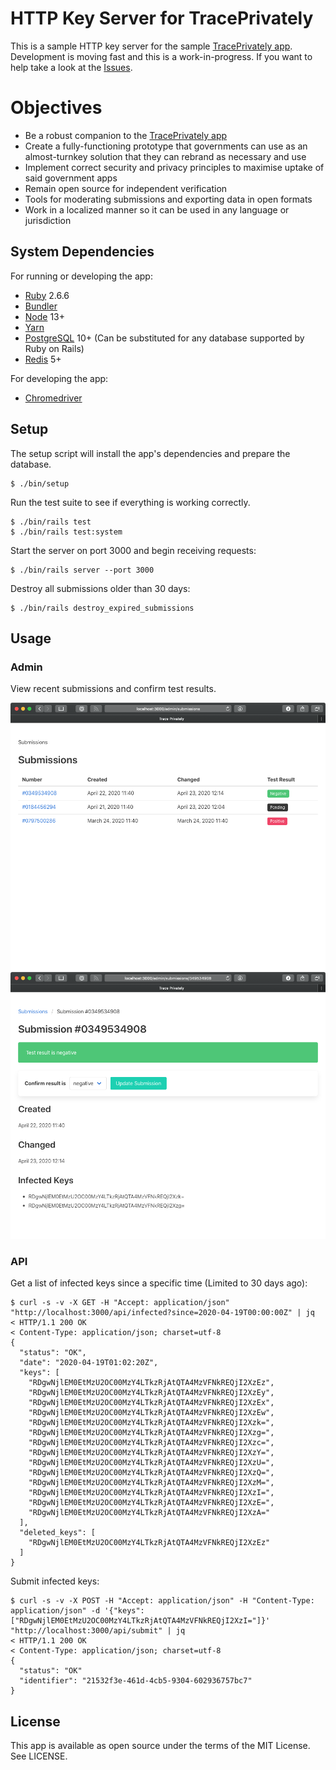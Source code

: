 # HTTP Key Server for TracePrivately

This is a sample HTTP key server for the sample [TracePrivately app](https://github.com/CrunchyBagel/TracePrivately). Development is moving fast and this is a work-in-progress. If you want to help take a look at the [Issues](https://github.com/tatey/trace_privately/issues).

# Objectives

- Be a robust companion to the [TracePrivately app](https://github.com/CrunchyBagel/TracePrivately)
- Create a fully-functioning prototype that governments can use as an almost-turnkey solution that they can rebrand as necessary and use
- Implement correct security and privacy principles to maximise uptake of said government apps
- Remain open source for independent verification
- Tools for moderating submissions and exporting data in open formats
- Work in a localized manner so it can be used in any language or jurisdiction

## System Dependencies

For running or developing the app:

- [Ruby](https://www.ruby-lang.org/) 2.6.6
- [Bundler](https://bundler.io/)
- [Node](https://nodejs.org/) 13+
- [Yarn](https://yarnpkg.com/)
- [PostgreSQL](https://www.postgresql.org) 10+ (Can be substituted for any database supported by Ruby on Rails)
- [Redis](https://redis.io) 5+

For developing the app:

- [Chromedriver](https://sites.google.com/a/chromium.org/chromedriver/)

## Setup

The setup script will install the app's dependencies and prepare the database.

    $ ./bin/setup

Run the test suite to see if everything is working correctly.

    $ ./bin/rails test
    $ ./bin/rails test:system

Start the server on port 3000 and begin receiving requests:

    $ ./bin/rails server --port 3000

Destroy all submissions older than 30 days:

    $ ./bin/rails destroy_expired_submissions

## Usage

### Admin

View recent submissions and confirm test results.

![Screenshot of a list of submissions](doc/screenshots/admin_index.png?raw=true)
![Screenshot of an individual submission](doc/screenshots/admin_show.png?raw=true)

### API

Get a list of infected keys since a specific time (Limited to 30 days ago):

    $ curl -s -v -X GET -H "Accept: application/json" "http://localhost:3000/api/infected?since=2020-04-19T00:00:00Z" | jq
    < HTTP/1.1 200 OK
    < Content-Type: application/json; charset=utf-8
    {
      "status": "OK",
      "date": "2020-04-19T01:02:20Z",
      "keys": [
        "RDgwNjlEM0EtMzU2OC00MzY4LTkzRjAtQTA4MzVFNkREQjI2XzEz",
        "RDgwNjlEM0EtMzU2OC00MzY4LTkzRjAtQTA4MzVFNkREQjI2XzEy",
        "RDgwNjlEM0EtMzU2OC00MzY4LTkzRjAtQTA4MzVFNkREQjI2XzEx",
        "RDgwNjlEM0EtMzU2OC00MzY4LTkzRjAtQTA4MzVFNkREQjI2XzEw",
        "RDgwNjlEM0EtMzU2OC00MzY4LTkzRjAtQTA4MzVFNkREQjI2Xzk=",
        "RDgwNjlEM0EtMzU2OC00MzY4LTkzRjAtQTA4MzVFNkREQjI2Xzg=",
        "RDgwNjlEM0EtMzU2OC00MzY4LTkzRjAtQTA4MzVFNkREQjI2Xzc=",
        "RDgwNjlEM0EtMzU2OC00MzY4LTkzRjAtQTA4MzVFNkREQjI2XzY=",
        "RDgwNjlEM0EtMzU2OC00MzY4LTkzRjAtQTA4MzVFNkREQjI2XzU=",
        "RDgwNjlEM0EtMzU2OC00MzY4LTkzRjAtQTA4MzVFNkREQjI2XzQ=",
        "RDgwNjlEM0EtMzU2OC00MzY4LTkzRjAtQTA4MzVFNkREQjI2XzM=",
        "RDgwNjlEM0EtMzU2OC00MzY4LTkzRjAtQTA4MzVFNkREQjI2XzI=",
        "RDgwNjlEM0EtMzU2OC00MzY4LTkzRjAtQTA4MzVFNkREQjI2XzE=",
        "RDgwNjlEM0EtMzU2OC00MzY4LTkzRjAtQTA4MzVFNkREQjI2XzA="
      ],
      "deleted_keys": [
        "RDgwNjlEM0EtMzU2OC00MzY4LTkzRjAtQTA4MzVFNkREQjI2XzEz"
      ]
    }

Submit infected keys:

    $ curl -s -v -X POST -H "Accept: application/json" -H "Content-Type: application/json" -d '{"keys":["RDgwNjlEM0EtMzU2OC00MzY4LTkzRjAtQTA4MzVFNkREQjI2XzI="]}' "http://localhost:3000/api/submit" | jq
    < HTTP/1.1 200 OK
    < Content-Type: application/json; charset=utf-8
    {
      "status": "OK"
      "identifier": "21532f3e-461d-4cb5-9304-602936757bc7"
    }

## License

This app is available as open source under the terms of the MIT License. See LICENSE.
